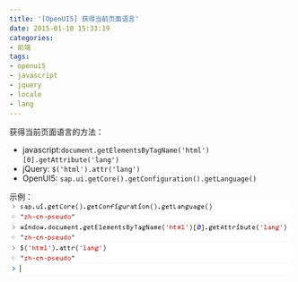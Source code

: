 ```yaml
---
title: '[OpenUI5] 获得当前页面语言'
date: 2015-01-10 15:33:19
categories: 
- 前端
tags: 
- openui5
- javascript
- jquery
- locale
- lang
---
```

获得当前页面语言的方法：

- javascript:`document.getElementsByTagName('html')[0].getAttribute('lang')`
- jQuery: `$('html').attr('lang')`
- OpenUI5: `sap.ui.getCore().getConfiguration().getLanguage()`

示例：
![[OpenUI5] 获得当前页面语言](/images/2015/1/0026uWfMgy72bz31qj18b.png)